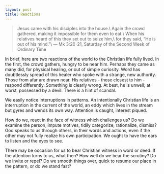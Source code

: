 ```yaml
---
layout: post
title: Reactions
---
```

>Jesus came with his disciples into the house.\\
Again the crowd gathered, making it impossible for them even to eat.\\
When his relatives heard of this they set out to seize him,\\
for they said, “He is out of his mind.”\\
&mdash; Mk 3:20-21, Saturday of the Second Week of Ordinary Time

In brief, here are two reactions of the world to the Christian life fully lived. In the first, the crowd gathers, hungry to be near him. Perhaps they came as many did, for physical healing, or out of simple curiosity. Word has doubtlessly spread of this healer who spoke with a strange, new authority. Those from afar are drawn near. His relatives - those closest to him - respond differently. Something is clearly wrong. At best, he is unwell; at worst, possessed by a devil. There is a hint of scandal.

We easily notice interruptions in patterns.  An intentionally Christian life is an interruption in the current of the world, an eddy which lives in the stream but gyres and wends its own way. Attention is caught, interest piqued.

How do we, react in the face of witness which challenges us? Do we examine the person, impute motives, tidily categorize, rationalize, dismiss? God speaks to us through others, in their words and actions, even if the other may not fully realize his own participation. We ought to have the ears to listen and the eyes to see.

There may be occasion for _us_ to bear Christian witness in word or deed. If the attention turns to us, what then? How well do we bear the scrutiny? Do we invite or repel? Do we smooth things over, quick to resume our place in the pattern, or do we stand fast?
